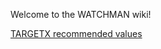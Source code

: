Welcome to the WATCHMAN wiki!


[TARGETX recommended values](https://github.com/WMidlab/WATCHMAN/wiki/TARGETX-Register-Map-with-Recommended-Values)